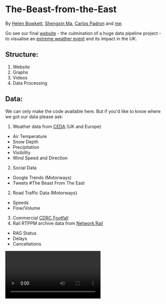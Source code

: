 # The-Beast-from-the-East

By [Helen Bowkett](https://www.linkedin.com/in/helen-bowkett-64a1747/), [Shengxin Ma](https://www.linkedin.com/in/shengxin27/), [Carlos Padron](https://www.linkedin.com/in/carlos-padr\%C3\%B3n-8b742528/) and [me](https://www.linkedin.com/in/fred-shone/).

Go see our final [website](http://www.curiocity.uk/TheBeastFromTheEast/index.html#) - the culmination of a huge data pipeline project - to visualise an [extreme weather event](http://www.bbc.com/news/world-europe-43218229) and its impact in the UK.

## Structure:

1. Website
2. Graphs
3. Videos
4. Data Processing

## Data:

We can only make the code available here. But if you'd like to know where we got our data please ask:

1. Weather data from [CEDA](http://www.ceda.ac.uk/) (UK and Europe)
  * Air Temperature
  * Snow Depth
  * Precipitation
  * Visibility
  * Wind Speed and Direction
2. Social Data
  * Google Trends (Motorways)
  * Tweets #The Beast From The East
2. Road Traffic Data (Motorways)
  * Speeds
  * Flow/Volume
3. Commercial [CDRC Footfall](https://data.cdrc.ac.uk/dataset/ldc-footfall-sensor-data)
4. Rail RTPPM archive data from [Network Rail](https://datafeeds.networkrail.co.uk/ntrod/login)
  * RAG Status
  * Delays
  * Cancellations
  
![weather sample](/2_video/final_vids_long/1_weather/weather_AT_VZ_wind_long.webm)